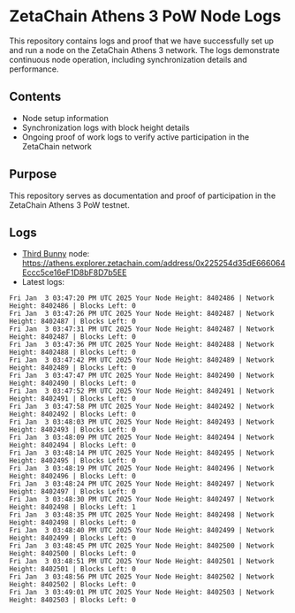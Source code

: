 # ZetaChain Athens 3 PoW Node Logs
This repository contains logs and proof that we have successfully set up and run a node on the ZetaChain Athens 3 network. The logs demonstrate continuous node operation, including synchronization details and performance.

## Contents
- Node setup information
- Synchronization logs with block height details
- Ongoing proof of work logs to verify active participation in the ZetaChain network

## Purpose
This repository serves as documentation and proof of participation in the ZetaChain Athens 3 PoW testnet.

## Logs

- [Third Bunny](https://thirdbunny.xyz/) node: https://athens.explorer.zetachain.com/address/0x225254d35dE666064Eccc5ce16eF1D8bF8D7b5EE
- Latest logs:
```
Fri Jan  3 03:47:20 PM UTC 2025 Your Node Height: 8402486 | Network Height: 8402486 | Blocks Left: 0
Fri Jan  3 03:47:26 PM UTC 2025 Your Node Height: 8402487 | Network Height: 8402487 | Blocks Left: 0
Fri Jan  3 03:47:31 PM UTC 2025 Your Node Height: 8402487 | Network Height: 8402487 | Blocks Left: 0
Fri Jan  3 03:47:36 PM UTC 2025 Your Node Height: 8402488 | Network Height: 8402488 | Blocks Left: 0
Fri Jan  3 03:47:42 PM UTC 2025 Your Node Height: 8402489 | Network Height: 8402489 | Blocks Left: 0
Fri Jan  3 03:47:47 PM UTC 2025 Your Node Height: 8402490 | Network Height: 8402490 | Blocks Left: 0
Fri Jan  3 03:47:52 PM UTC 2025 Your Node Height: 8402491 | Network Height: 8402491 | Blocks Left: 0
Fri Jan  3 03:47:58 PM UTC 2025 Your Node Height: 8402492 | Network Height: 8402492 | Blocks Left: 0
Fri Jan  3 03:48:03 PM UTC 2025 Your Node Height: 8402493 | Network Height: 8402493 | Blocks Left: 0
Fri Jan  3 03:48:09 PM UTC 2025 Your Node Height: 8402494 | Network Height: 8402494 | Blocks Left: 0
Fri Jan  3 03:48:14 PM UTC 2025 Your Node Height: 8402495 | Network Height: 8402495 | Blocks Left: 0
Fri Jan  3 03:48:19 PM UTC 2025 Your Node Height: 8402496 | Network Height: 8402496 | Blocks Left: 0
Fri Jan  3 03:48:24 PM UTC 2025 Your Node Height: 8402497 | Network Height: 8402497 | Blocks Left: 0
Fri Jan  3 03:48:30 PM UTC 2025 Your Node Height: 8402497 | Network Height: 8402498 | Blocks Left: 1
Fri Jan  3 03:48:35 PM UTC 2025 Your Node Height: 8402498 | Network Height: 8402498 | Blocks Left: 0
Fri Jan  3 03:48:40 PM UTC 2025 Your Node Height: 8402499 | Network Height: 8402499 | Blocks Left: 0
Fri Jan  3 03:48:45 PM UTC 2025 Your Node Height: 8402500 | Network Height: 8402500 | Blocks Left: 0
Fri Jan  3 03:48:51 PM UTC 2025 Your Node Height: 8402501 | Network Height: 8402501 | Blocks Left: 0
Fri Jan  3 03:48:56 PM UTC 2025 Your Node Height: 8402502 | Network Height: 8402502 | Blocks Left: 0
Fri Jan  3 03:49:01 PM UTC 2025 Your Node Height: 8402503 | Network Height: 8402503 | Blocks Left: 0
```
